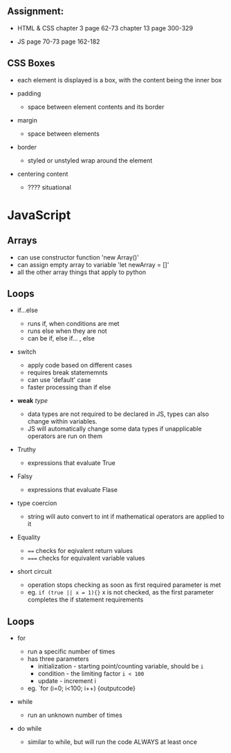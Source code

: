 ## Assignment:

- HTML & CSS
chapter 3 page 62-73
chapter 13 page 300-329

- JS
page 70-73
page 162-182

## CSS Boxes

- each element is displayed is a box, with the content being the inner box

- padding
  - space between element contents and its border

- margin
  - space between elements

- border
  - styled or unstyled wrap around the element

- centering content
  - ???? situational

# JavaScript

## Arrays

- can use constructor function 'new Array()'
- can assign empty array to variable 'let newArray = []'
- all the other array things that apply to python

## Loops

- if...else
  - runs if, when conditions are met
  - runs else when they are not
  - can be if, else if... , else

- switch
  - apply code based on different cases
  - requires break statememnts
  - can use 'default' case
  - faster processing than if else

- **weak** *type*
  - data types are not required to be declared in JS, types can also change within variables.
  - JS will automatically change some data types if unapplicable operators are run on them

- Truthy
  - expressions that evaluate True

- Falsy
  - expressions that evaluate Flase

- type coercion
  - string will auto convert to int if mathematical operators are applied to it

- Equality
  - `==` checks for eqivalent return values
  - `===` checks for equivalent variable values

- short circuit
  - operation stops checking as soon as first required parameter is met
  - eg. `if (true || x = 1){}` x is not checked, as the first parameter completes the if statement requirements

## Loops

- for
  - run a specific number of times
  - has three parameters
    - initialization - starting point/counting variable, should be `i`
    - condition - the limiting factor `i < 100`
    - update - increment i
  - eg. `for (i=0; i<100; i++) {outputcode}

- while
  - run an unknown number of times

- do while
  - similar to while, but will run the code ALWAYS at least once
